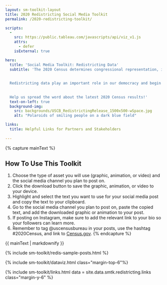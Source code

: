 ```yaml
---
layout: sm-toolkit-layout
title: 2020 Redistricting Social Media Toolkit
permalink: /2020-redistricting-toolkit/

scripts:
  -
    src: https://public.tableau.com/javascripts/api/viz_v1.js
    attrs: 
      - defer
    isExternal: true

hero:
  title: 'Social Media Toolkit: Redistricting Data'
  subtitle: 'The 2020 Census determines congressional representation, informs the allocation of hundreds of billions of dollars in federal funding, and provides data that affects communities for the next 10 years.
  
  
  Redistricting data play an important role in our democracy and begin to illuminate changes to the local and demographic makeup of our nation over the last decade.  
  
  
  Help us spread the word about the latest 2020 Census results!'
  text-on-left: true
  background-img: 
    src: backgrounds/USCB_RedistrictingRelease_1500x500-wSpace.jpg
    alt: "Polaroids of smiling people on a dark blue field"

links:
  title: Helpful Links for Partners and Stakeholders
  
---
```


{% capture mainText %}
## How To Use This Toolkit
1.	Choose the type of asset you will use (graphic, animation, or video) and the social media channel you plan to post on.
2.	Click the download button to save the graphic, animation, or video to your device.
3.	Highlight and select the text you want to use for your social media post and copy the text to your clipboard.
4.	Go to the social media channel you plan to post on, paste the copied text, and add the downloaded graphic or animation to your post.
5.	If posting on Instagram, make sure to add the relevant link to your bio so your followers can learn more. 
6.	Remember to tag @uscensusbureau in your posts, use the hashtag #2020Census, and link to [Census.gov](https://www.census.gov/).
{% endcapture %}

<section class="smtk-section grid-container margin-top-6">
  {{ mainText | markdownify }}
</section>

{% include sm-toolkit/redis-sample-posts.html %}

{% include sm-toolkit/dataviz.html class="margin-top-6"%}
  
{% include sm-toolkit/links.html 
  data = site.data.smtk.redistricting.links
  class="margin-y-6" %}
